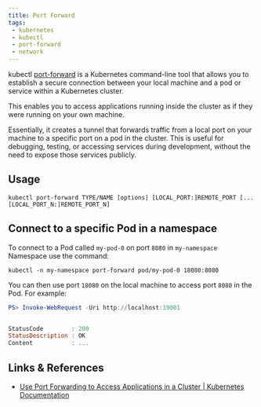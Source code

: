 ```yaml
---
title: Port Forward
tags:
 - kubernetes
 - kubectl
 - port-forward
 - network
---
```


kubectl [port-forward](https://kubernetes.io/docs/reference/generated/kubectl/kubectl-commands#port-forward) is a Kubernetes 
command-line tool that allows you to establish a secure connection between your local machine and a pod or service within a Kubernetes cluster. 
<!--more-->
This enables you to access applications running inside the cluster as if they were running on your own machine.

Essentially, it creates a tunnel that forwards traffic from a local port on your machine to a specific port on a pod in the cluster. 
This is useful for debugging, testing, or accessing services during development, without the need to expose those services publicly.


## Usage

```shell
kubectl port-forward TYPE/NAME [options] [LOCAL_PORT:]REMOTE_PORT [...[LOCAL_PORT_N:]REMOTE_PORT_N]
```

## Connect to a specific Pod in a namespace

To connect to a Pod called `my-pod-0` on port `8080` in `my-namespace` Namespace use the command:

```shell
kubectl -n my-namespace port-forward pod/my-pod-0 18080:8080
```

You can then use port `18080` on the local machine to access port `8080` in the Pod.
For example:

```powershell
PS> Invoke-WebRequest -Uri http://localhost:19001      


StatusCode        : 200
StatusDescription : OK
Content           : ...
```


## Links & References

* [Use Port Forwarding to Access Applications in a Cluster | Kubernetes Documentation](https://kubernetes.io/docs/tasks/access-application-cluster/port-forward-access-application-cluster/)